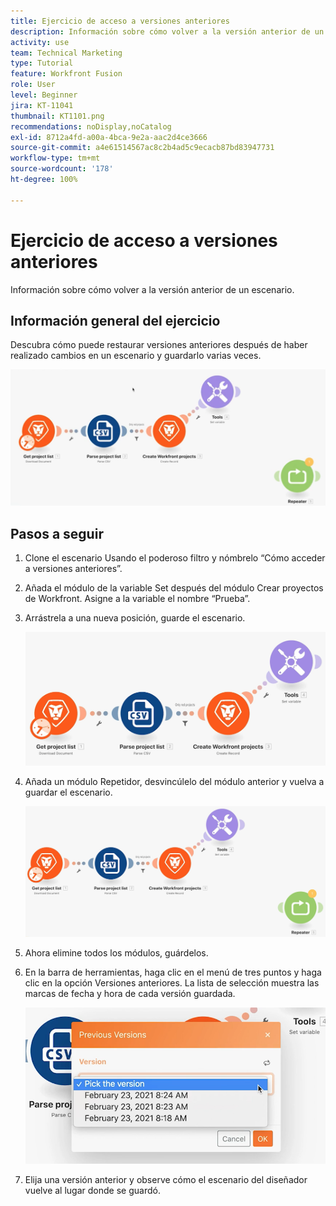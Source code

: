 ```yaml
---
title: Ejercicio de acceso a versiones anteriores
description: Información sobre cómo volver a la versión anterior de un escenario de [!UICONTROL Fusion].
activity: use
team: Technical Marketing
type: Tutorial
feature: Workfront Fusion
role: User
level: Beginner
jira: KT-11041
thumbnail: KT1101.png
recommendations: noDisplay,noCatalog
exl-id: 8712a4fd-a00a-4bca-9e2a-aac2d4ce3666
source-git-commit: a4e61514567ac8c2b4ad5c9ecacb87bd83947731
workflow-type: tm+mt
source-wordcount: '178'
ht-degree: 100%

---
```


# Ejercicio de acceso a versiones anteriores

Información sobre cómo volver a la versión anterior de un escenario.

## Información general del ejercicio

Descubra cómo puede restaurar versiones anteriores después de haber realizado cambios en un escenario y guardarlo varias veces.

![Acceso a la imagen 1 de versiones anteriores](../12-exercises/assets/accessing-previous-versions-walkthrough-1.png)

## Pasos a seguir

1. Clone el escenario Usando el poderoso filtro y nómbrelo “Cómo acceder a versiones anteriores”.
1. Añada el módulo de la variable Set después del módulo Crear proyectos de Workfront. Asigne a la variable el nombre “Prueba”.
1. Arrástrela a una nueva posición, guarde el escenario.

   ![Acceder a la imagen 2 de versiones anteriores](../12-exercises/assets/accessing-previous-versions-walkthrough-2.png)

1. Añada un módulo Repetidor, desvincúlelo del módulo anterior y vuelva a guardar el escenario.

   ![Acceder a la imagen 3 de versiones anteriores](../12-exercises/assets/accessing-previous-versions-walkthrough-3.png)

1. Ahora elimine todos los módulos, guárdelos.
1. En la barra de herramientas, haga clic en el menú de tres puntos y haga clic en la opción Versiones anteriores. La lista de selección muestra las marcas de fecha y hora de cada versión guardada.

   ![Acceder a la imagen 4 de versiones anteriores](../12-exercises/assets/accessing-previous-versions-walkthrough-4.png)

1. Elija una versión anterior y observe cómo el escenario del diseñador vuelve al lugar donde se guardó.

